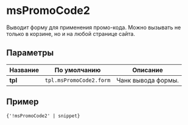 # msPromoCode2

Выводит форму для применения промо-кода. Можно вызывать не только в корзине, но и на любой странице сайта.

## Параметры

| Название | По умолчанию            | Описание           |
| -------- | ----------------------- | ------------------ |
| **tpl**  | `tpl.msPromoCode2.form` | Чанк вывода формы. |

## Пример

```fenom
{'!msPromoCode2' | snippet}
```
